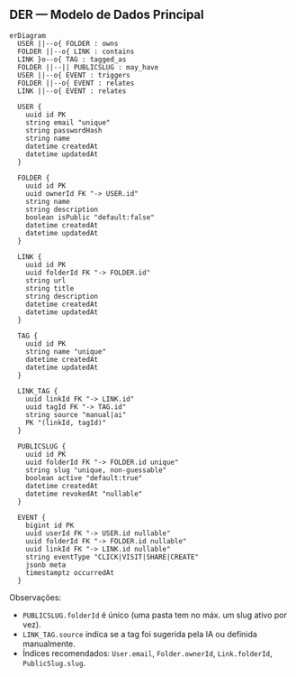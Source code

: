 ## DER — Modelo de Dados Principal

```mermaid
erDiagram
  USER ||--o{ FOLDER : owns
  FOLDER ||--o{ LINK : contains
  LINK }o--o{ TAG : tagged_as
  FOLDER ||--|| PUBLICSLUG : may_have
  USER ||--o{ EVENT : triggers
  FOLDER ||--o{ EVENT : relates
  LINK ||--o{ EVENT : relates

  USER {
    uuid id PK
    string email "unique"
    string passwordHash
    string name
    datetime createdAt
    datetime updatedAt
  }

  FOLDER {
    uuid id PK
    uuid ownerId FK "-> USER.id"
    string name
    string description
    boolean isPublic "default:false"
    datetime createdAt
    datetime updatedAt
  }

  LINK {
    uuid id PK
    uuid folderId FK "-> FOLDER.id"
    string url
    string title
    string description
    datetime createdAt
    datetime updatedAt
  }

  TAG {
    uuid id PK
    string name "unique"
    datetime createdAt
    datetime updatedAt
  }

  LINK_TAG {
    uuid linkId FK "-> LINK.id"
    uuid tagId FK "-> TAG.id"
    string source "manual|ai"
    PK "(linkId, tagId)"
  }

  PUBLICSLUG {
    uuid id PK
    uuid folderId FK "-> FOLDER.id unique"
    string slug "unique, non-guessable"
    boolean active "default:true"
    datetime createdAt
    datetime revokedAt "nullable"
  }

  EVENT {
    bigint id PK
    uuid userId FK "-> USER.id nullable"
    uuid folderId FK "-> FOLDER.id nullable"
    uuid linkId FK "-> LINK.id nullable"
    string eventType "CLICK|VISIT|SHARE|CREATE"
    jsonb meta
    timestamptz occurredAt
  }
```

Observações:
- `PUBLICSLUG.folderId` é único (uma pasta tem no máx. um slug ativo por vez).
- `LINK_TAG.source` indica se a tag foi sugerida pela IA ou definida manualmente.
- Índices recomendados: `User.email`, `Folder.ownerId`, `Link.folderId`, `PublicSlug.slug`.


